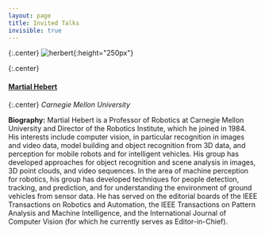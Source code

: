 ```yaml
---
layout: page
title: Invited Talks
invisible: true
---
```


{:.center}
![herbert](../hebert.jpg){:height="250px"}

{:.center}
#### **[Martial Hebert](https://www.cs.cmu.edu/~hebert/)**

{:.center}
*Carnegie Mellon University*

<!---
**Time:** TBD

**Location:** TBD

**Title:** TBD

**Abstract:** TBD
-->

**Biography:** Martial Hebert is a Professor of Robotics at Carnegie Mellon
University and Director of the Robotics Institute, which he joined in 1984. His
interests include computer vision, in particular recognition in images and video
data, model building and object recognition from 3D data, and perception for
mobile robots and for intelligent vehicles. His group has developed approaches
for object recognition and scene analysis in images, 3D point clouds, and video
sequences. In the area of machine perception for robotics, his group has
developed techniques for people detection, tracking, and prediction, and for
understanding the environment of ground vehicles from sensor data. He has served
on the editorial boards of the IEEE Transactions on Robotics and Automation, the
IEEE Transactions on Pattern Analysis and Machine Intelligence, and the
International Journal of Computer Vision (for which he currently serves as
Editor-in-Chief).
